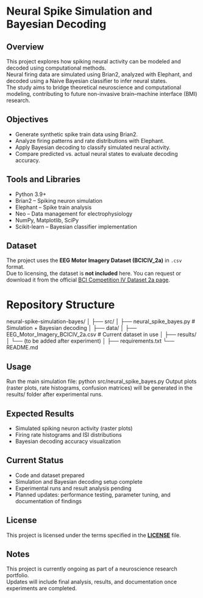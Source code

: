 # Neural Spike Simulation and Bayesian Decoding

## Overview
This project explores how spiking neural activity can be modeled and decoded using computational methods.  
Neural firing data are simulated using Brian2, analyzed with Elephant, and decoded using a Naive Bayesian classifier to infer neural states.  
The study aims to bridge theoretical neuroscience and computational modeling, contributing to future non-invasive brain–machine interface (BMI) research.

## Objectives
- Generate synthetic spike train data using Brian2.  
- Analyze firing patterns and rate distributions with Elephant.  
- Apply Bayesian decoding to classify simulated neural activity.  
- Compare predicted vs. actual neural states to evaluate decoding accuracy.

## Tools and Libraries
- Python 3.9+
- Brian2 – Spiking neuron simulation  
- Elephant – Spike train analysis  
- Neo – Data management for electrophysiology  
- NumPy, Matplotlib, SciPy  
- Scikit-learn – Bayesian classifier implementation

## Dataset
The project uses the **EEG Motor Imagery Dataset (BCICIV_2a)** in `.csv` format.  
Due to licensing, the dataset is **not included** here. You can request or download it from the official [BCI Competition IV Dataset 2a page](http://www.bbci.de/competition/iv/).

# Repository Structure

neural-spike-simulation-bayes/
│
├── src/
│   ├── neural_spike_bayes.py          # Simulation + Bayesian decoding
│
├── data/
│   ├── EEG_Motor_Imagery_BCICIV_2a.csv  # Current dataset in use
│
├── results/
│   └── (to be added after experiment)
│
├── requirements.txt
└── README.md

## Usage
Run the main simulation file:
python src/neural_spike_bayes.py
Output plots (raster plots, rate histograms, confusion matrices) will be generated in the results/ folder after experimental runs.

## Expected Results
- Simulated spiking neuron activity (raster plots)  
- Firing rate histograms and ISI distributions  
- Bayesian decoding accuracy visualization  

## Current Status
- Code and dataset prepared  
- Simulation and Bayesian decoding setup complete  
- Experimental runs and result analysis pending  
- Planned updates: performance testing, parameter tuning, and documentation of findings

## License  
This project is licensed under the terms specified in the **[LICENSE](./LICENSE)** file.  

## Notes
This project is currently ongoing as part of a neuroscience research portfolio.  
Updates will include final analysis, results, and documentation once experiments are completed.
